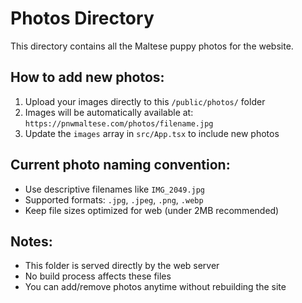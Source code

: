 # Photos Directory

This directory contains all the Maltese puppy photos for the website.

## How to add new photos:

1. Upload your images directly to this `/public/photos/` folder
2. Images will be automatically available at: `https://pnwmaltese.com/photos/filename.jpg`
3. Update the `images` array in `src/App.tsx` to include new photos

## Current photo naming convention:
- Use descriptive filenames like `IMG_2049.jpg`
- Supported formats: `.jpg`, `.jpeg`, `.png`, `.webp`
- Keep file sizes optimized for web (under 2MB recommended)

## Notes:
- This folder is served directly by the web server
- No build process affects these files
- You can add/remove photos anytime without rebuilding the site